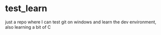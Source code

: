 # test_learn
just a repo where I can test git on windows and learn the dev environment, also learning a bit of C
